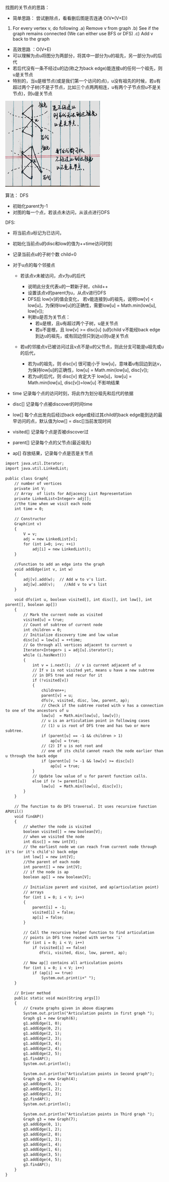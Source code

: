 找图的关节点的思路：

* 简单思路： 尝试删除点，看看删后图是否连通 O(V*(V+E))
1) For every vertex v, do following
.a) Remove v from graph
.b) See if the graph remains connected (We can either use BFS or DFS)
.c) Add v back to the graph


* 高效思路 ：O(V+E)
* 可以理解为点u将图分为两部分，将其中一部分为u的祖先，另一部分为u的后代
* 若后代没有一条不经过u的边(称之为back edge)能连接u的任何一个祖先，则u是关节点
* 特别的，当u是根节点(或是我们第一个访问的点)，u没有祖先的时候，若u有超过两个子树(不是子节点，比如三个点两两相连，u有两个子节点但u不是关节点)，则u是关节点

<img src="ap.jpg" width="300">

算法： DFS
* 初始化parent为-1
* 对图的每一个点，若该点未访问，从该点进行DFS

DFS:
* 将当前点u标记为已访问，
* 初始化当前点u的disc和low的值为++time访问时刻
* 记录当前点u的子树个数 child=0
* 对于u点的每个邻接点
  * 若该点v未被访问，点v为u的后代
    * 说明此分支代表u的一颗新子树，child++
    * 设置该点v的parent为u，从点v进行DFS
    * DFS后 low[v]的值会变化， 若v能连接到u的祖先，说明low[v] < low[u]，为保持low[u]的正确性，需要low[u]  = Math.min(low[u], low[v]);
    * 判断u是否为关节点：
      * 若u是根，且u有超过两个子树，u是关节点
      * 若u不是根，且 low[v] >= disc[u] (u的child v不能经back edge到达u的祖先，或有回边但只到达u)则u是关节点
 
  * 若u的邻接点v已被访问过且v点不是u的父节点，则此分支可能是u祖先或u的后代，
    * 若为u的祖先，则 disc[v] 很可能小于 low[u]，意味着u有回边到达v，为保持low[u]的正确性，low[u]  = Math.min(low[u], disc[v]);
    * 若为u的后代，则 disc[v] 肯定大于 low[u]，low[u]  = Math.min(low[u], disc[v])=low[u] 不影响结果
    
    
* time 记录每个点的访问时刻，将此作为划分祖先和后代的依据
* disc[] 记录每个点被discover的时间time
* low[] 每个点出发向后经过back edge或经过其child的back edge能到达的最早访问的点，默认值为low[] = disc[]当前发现时间
* visited[] 记录每个点是否被discover过
* parent[] 记录每个点的父节点(最近祖先)
* ap[] 存放结果，记录每个点是否是关节点
 

```
import java.util.Iterator;
import java.util.LinkedList;

public class Graph{
    // number of vertices
    private int V;
    // Array  of lists for Adjacency List Representation
    private LinkedList<Integer> adj[];
    //the time when we visit each node
    int time = 0;

    // Constructor
    Graph(int v)
    {
        V = v;
        adj = new LinkedList[v];
        for (int i=0; i<v; ++i)
            adj[i] = new LinkedList();
    }

    //Function to add an edge into the graph
    void addEdge(int v, int w)
    {
        adj[v].add(w);  // Add w to v's list.
        adj[w].add(v);    //Add v to w's list
    }

    void dfs(int u, boolean visited[], int disc[], int low[], int parent[], boolean ap[])
    {
        // Mark the current node as visited
        visited[u] = true;
        // Count of subtree of current node
        int children = 0;
        // Initialize discovery time and low value
        disc[u] = low[u] = ++time;
        // Go through all vertices adjacent to current u
        Iterator<Integer> i = adj[u].iterator();
        while (i.hasNext())
        {
            int v = i.next();  // v is current adjacent of u
            // If v is not visited yet, means u have a new subtree
            // in DFS tree and recur for it
            if (!visited[v])
            {
                children++;
                parent[v] = u;
                dfs(v, visited, disc, low, parent, ap);
                // Check if the subtree rooted with v has a connection to one of the ancestors of u
                low[u]  = Math.min(low[u], low[v]);
                // u is an articulation point in following cases
                // (1) u is root of DFS tree and has two or more subtree.
                if (parent[u] == -1 && children > 1)
                    ap[u] = true;
                // (2) If u is not root and
                // one of its child cannot reach the node earlier than u through the back edge
                if (parent[u] != -1 && low[v] >= disc[u])
                    ap[u] = true;
            }
            // Update low value of u for parent function calls.
            else if (v != parent[u])
                low[u]  = Math.min(low[u], disc[v]);
        }
    }

    // The function to do DFS traversal. It uses recursive function APUtil()
    void findAP()
    {
        // whether the node is visited
        boolean visited[] = new boolean[V];
        // when we visited the node
        int disc[] = new int[V];
        // the earliest node we can reach from current node through it's (or it's child's) back edge
        int low[] = new int[V];
        //the parent of each node
        int parent[] = new int[V];
        // if the node is ap
        boolean ap[] = new boolean[V];

        // Initialize parent and visited, and ap(articulation point)
        // arrays
        for (int i = 0; i < V; i++)
        {
            parent[i] = -1;
            visited[i] = false;
            ap[i] = false;
        }

        // Call the recursive helper function to find articulation
        // points in DFS tree rooted with vertex 'i'
        for (int i = 0; i < V; i++)
            if (visited[i] == false)
               dfs(i, visited, disc, low, parent, ap);

        // Now ap[] contains all articulation points
        for (int i = 0; i < V; i++)
            if (ap[i] == true)
                System.out.print(i+" ");
    }

    // Driver method
    public static void main(String args[])
    {
        // Create graphs given in above diagrams
        System.out.println("Articulation points in first graph ");
        Graph g1 = new Graph(6);
        g1.addEdge(1, 0);
        g1.addEdge(0, 2);
        g1.addEdge(2, 1);
        g1.addEdge(2, 3);
        g1.addEdge(3, 4);
        g1.addEdge(2, 4);
        g1.addEdge(2, 5);
        g1.findAP();
        System.out.println();

        System.out.println("Articulation points in Second graph");
        Graph g2 = new Graph(4);
        g2.addEdge(0, 1);
        g2.addEdge(1, 2);
        g2.addEdge(2, 3);
        g2.findAP();
        System.out.println();

        System.out.println("Articulation points in Third graph ");
        Graph g3 = new Graph(7);
        g3.addEdge(0, 1);
        g3.addEdge(1, 2);
        g3.addEdge(2, 0);
        g3.addEdge(1, 3);
        g3.addEdge(1, 4);
        g3.addEdge(1, 6);
        g3.addEdge(3, 5);
        g3.addEdge(4, 5);
        g3.findAP();
    }
}
```
